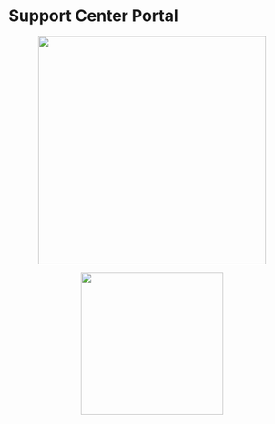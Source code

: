 # Support Center Portal

<p align="center"><a href="https://laravel.com" target="_blank"><img src="http://svgur.com/i/aeJ.svg" width=400"></a></p>
<p align="center"><a href="https://vuejs.org" target="_blank"><img src="http://svgur.com/i/adm.svg" width="250"></a></p>

